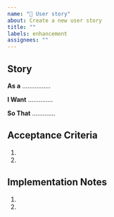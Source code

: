 ```yaml
---
name: "👥 User story"
about: Create a new user story
title: ""
labels: enhancement
assignees: ""
---
```


## Story

**As a** ................

**I Want** ..............

**So That** .............

## Acceptance Criteria

1.
2.

## Implementation Notes

1.
2.
